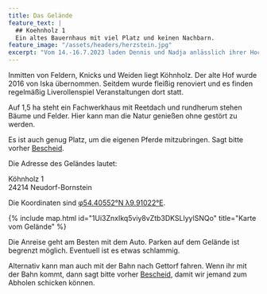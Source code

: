 ```yaml
---
title: Das Gelände
feature_text: |
  ## Koehnholz 1
  Ein altes Bauernhaus mit viel Platz und keinen Nachbarn.
feature_image: "/assets/headers/herzstein.jpg"
excerpt: "Vom 14.-16.7.2023 laden Dennis und Nadja anlässlich ihrer Hochzeit zu einem Fest in Neudorf-Bornstein."
---
```


Inmitten von Feldern, Knicks und Weiden liegt Köhnholz. 
Der alte Hof wurde 2016 von Iska übernommen.
Seitdem wurde fleißig renoviert und es finden regelmäßig Liverollenspiel Veranstaltungen dort statt.

Auf 1,5 ha steht ein Fachwerkhaus mit Reetdach und rundherum stehen Bäume und Felder. 
Hier kann man die Natur genießen ohne gestört zu werden.

Es ist auch genug Platz, um die eigenen Pferde mitzubringen. Sagt bitte vorher [Bescheid](/kontakt/).

Die Adresse des Geländes lautet:

Köhnholz 1<br>
24214 Neudorf-Bornstein

Die Koordinaten sind [φ54.40552°N λ9.91022°E](https://www.google.de/maps/place/K%C3%B6hnholz+1,+24214+Neudorf-Bornstein/@54.4054561,9.9076556,1075m/data=!3m1!1e3!4m6!3m5!1s0x47b300c6acdb118d:0x93933acdee0aafe7!8m2!3d54.4054561!4d9.9102305!16s%2Fg%2F11g1wrm0kn).

{% include map.html id="1Ui3ZnxIkq5viy8vZtb3DKSLlyylSNQo" title="Karte vom Gelände" %}

Die Anreise geht am Besten mit dem Auto. Parken auf dem Gelände ist begrenzt möglich. Eventuell ist es etwas schlammig.

Alternativ kann man auch mit der Bahn nach Gettorf fahren.
Wenn ihr mit der Bahn kommt, dann sagt bitte vorher [Bescheid](/kontakt/), damit wir jemand zum Abholen schicken können.